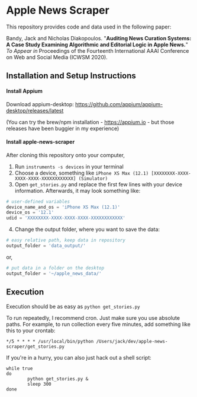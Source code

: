 # Apple News Scraper

This repository provides code and data used in the following paper:

Bandy, Jack and Nicholas Diakopoulos. "**Auditing News Curation Systems: A Case Study Examining Algorithmic and Editorial Logic in Apple News.**" *To Appear in* Proceedings of the Fourteenth International AAAI Conference on Web and Social Media (ICWSM 2020).


## Installation and Setup Instructions

#### Install Appium
Download appium-desktop: https://github.com/appium/appium-desktop/releases/latest

(You can try the brew/npm installation - https://appium.io - but those releases have been buggier in my experience)


#### Install apple-news-scraper
After cloning this repository onto your computer,
1. Run `instruments -s devices` in your terminal
2. Choose a device, something like `iPhone XS Max (12.1) [XXXXXXXX-XXXX-XXXX-XXXX-XXXXXXXXXXXX] (Simulator)`
3. Open `get_stories.py` and replace the first few lines with your device information. Afterwards, it may look something like:
```python
# user-defined variables
device_name_and_os = 'iPhone XS Max (12.1)'
device_os = '12.1'
udid = 'XXXXXXXX-XXXX-XXXX-XXXX-XXXXXXXXXXXX'
```
4. Change the output folder, where you want to save the data:
```python
# easy relative path, keep data in repository
output_folder = 'data_output/'
```
or,
```python
# put data in a folder on the desktop
output_folder = '~/apple_news_data/'
```


## Execution
Execution should be as easy as `python get_stories.py`

To run repeatedly, I recommend cron. Just make sure you use absolute paths. For example, to run collection every five minutes, add something like this to your crontab:
```
*/5 * * * * /usr/local/bin/python /Users/jack/dev/apple-news-scraper/get_stories.py
```

If you're in a hurry, you can also just hack out a shell script:
```
while true
do
        python get_stories.py &
        sleep 300
done
```
